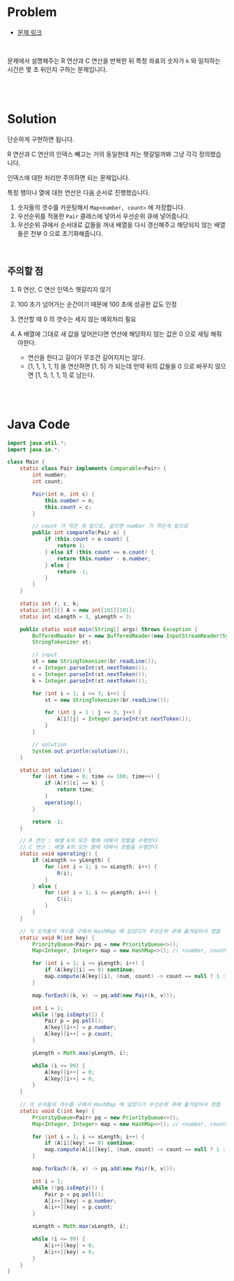 # Problem

- [문제 링크](https://www.acmicpc.net/problem/17140)

<br>

문제에서 설명해주는 R 연산과 C 연산을 반복한 뒤 특정 좌표의 숫자가 `k` 와 일치하는 시간은 몇 초 뒤인지 구하는 문제입니다.

<br><br>

# Solution

단순하게 구현하면 됩니다.

R 연산과 C 연산의 인덱스 빼고는 거의 동일한데 저는 헷갈릴까봐 그냥 각각 정의했습니다.

인덱스에 대한 처리만 주의하면 되는 문제입니다.

특정 행이나 열에 대한 연산은 다음 순서로 진행했습니다.

1. 숫자들의 갯수를 카운팅해서 `Map<number, count>` 에 저장합니다.
2. 우선순위를 적용한 `Pair` 클래스에 넣어서 우선순위 큐에 넣어줍니다.
3. 우선순위 큐에서 순서대로 값들을 꺼내 배열을 다시 갱신해주고 해당되지 않는 배열들은 전부 0 으로 초기화해줍니다.

<br>

## 주의할 점

1. R 연산, C 연산 인덱스 헷갈리지 않기

2. 100 초가 넘어가는 순간이기 때문에 100 초에 성공한 값도 인정

3. 연산할 때 0 의 갯수는 세지 않는 예외처리 필요

4. A 배열에 그대로 새 값을 덮어쓴다면 연산에 해당하지 않는 값은 0 으로 세팅 해줘야한다.
   - 연산을 한다고 길이가 무조건 길어지지는 않다.
   - [1, 1, 1, 1, 1] 을 연산하면 [1, 5] 가 되는데 만약 뒤의 값들을 0 으로 바꾸지 않으면 [1, 5, 1, 1, 1] 로 남는다.

<br><br>

# Java Code

```java
import java.util.*;
import java.io.*;

class Main {
    static class Pair implements Comparable<Pair> {
        int number;
        int count;

        Pair(int n, int c) {
            this.number = n;
            this.count = c;
        }

        // count 가 작은 게 앞으로, 같으면 number 가 작은게 앞으로
        public int compareTo(Pair o) {
            if (this.count > o.count) {
                return 1;
            } else if (this.count == o.count) {
                return this.number - o.number;
            } else {
                return -1;
            }
        }
    }

    static int r, c, k;
    static int[][] A = new int[101][101];
    static int xLength = 3, yLength = 3;

    public static void main(String[] args) throws Exception {
        BufferedReader br = new BufferedReader(new InputStreamReader(System.in));
        StringTokenizer st;

        // input
        st = new StringTokenizer(br.readLine());
        r = Integer.parseInt(st.nextToken());
        c = Integer.parseInt(st.nextToken());
        k = Integer.parseInt(st.nextToken());

        for (int i = 1; i <= 3; i++) {
            st = new StringTokenizer(br.readLine());

            for (int j = 1 ; j <= 3; j++) {
                A[i][j] = Integer.parseInt(st.nextToken());
            }
        }

        // solution
        System.out.println(solution());
    }

    static int solution() {
        for (int time = 0; time <= 100; time++) {
            if (A[r][c] == k) {
                return time;
            }
            operating();
        }

        return -1;
    }

    // R 연산 : 배열 A의 모든 행에 대해서 정렬을 수행한다
    // C 연산 : 배열 A의 모든 열에 대해서 정렬을 수행한다
    static void operating() {
        if (xLength >= yLength) {
            for (int i = 1; i <= xLength; i++) {
                R(i);
            }
        } else {
            for (int i = 1; i <= yLength; i++) {
                C(i);
            }
        }
    }

    // 각 숫자들의 개수를 구해서 HashMap 에 담았다가 우선순위 큐에 옮겨담아서 정렬
    static void R(int key) {
        PriorityQueue<Pair> pq = new PriorityQueue<>();
        Map<Integer, Integer> map = new HashMap<>(); // <number, count>

        for (int i = 1; i <= yLength; i++) {
            if (A[key][i] == 0) continue;
            map.compute(A[key][i], (num, count) -> count == null ? 1 : count + 1);
        }

        map.forEach((k, v) -> pq.add(new Pair(k, v)));

        int i = 1;
        while (!pq.isEmpty()) {
            Pair p = pq.poll();
            A[key][i++] = p.number;
            A[key][i++] = p.count;
        }

        yLength = Math.max(yLength, i);

        while (i <= 99) {
            A[key][i++] = 0; 
            A[key][i++] = 0; 
        }
    }
    
    // 각 숫자들의 개수를 구해서 HashMap 에 담았다가 우선순위 큐에 옮겨담아서 정렬
    static void C(int key) {
        PriorityQueue<Pair> pq = new PriorityQueue<>();
        Map<Integer, Integer> map = new HashMap<>(); // <number, count>

        for (int i = 1; i <= xLength; i++) {
            if (A[i][key] == 0) continue;
            map.compute(A[i][key], (num, count) -> count == null ? 1 : count + 1);
        }

        map.forEach((k, v) -> pq.add(new Pair(k, v)));

        int i = 1;
        while (!pq.isEmpty()) {
            Pair p = pq.poll();
            A[i++][key] = p.number;
            A[i++][key] = p.count;
        }

        xLength = Math.max(xLength, i);

        while (i <= 99) {
            A[i++][key] = 0; 
            A[i++][key] = 0; 
        }
    }
}
```
